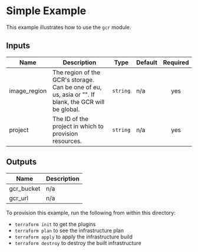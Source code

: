 # Simple Example

This example illustrates how to use the `gcr` module.

<!-- BEGINNING OF PRE-COMMIT-TERRAFORM DOCS HOOK -->
## Inputs

| Name | Description | Type | Default | Required |
|------|-------------|------|---------|:--------:|
| image\_region | The region of the GCR's storage. Can be one of eu, us, asia or "". If blank, the GCR will be global. | `string` | n/a | yes |
| project | The ID of the project in which to provision resources. | `string` | n/a | yes |

## Outputs

| Name | Description |
|------|-------------|
| gcr\_bucket | n/a |
| gcr\_url | n/a |

<!-- END OF PRE-COMMIT-TERRAFORM DOCS HOOK -->

To provision this example, run the following from within this directory:
- `terraform init` to get the plugins
- `terraform plan` to see the infrastructure plan
- `terraform apply` to apply the infrastructure build
- `terraform destroy` to destroy the built infrastructure
